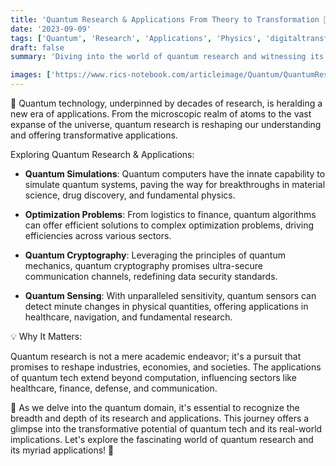```yaml
---
title: 'Quantum Research & Applications From Theory to Transformation 🔬'
date: '2023-09-09'
tags: ['Quantum', 'Research', 'Applications', 'Physics', 'digitaltransformation']
draft: false
summary: 'Diving into the world of quantum research and witnessing its transformative applications across sectors!'

images: ['https://www.rics-notebook.com/articleimage/Quantum/QuantumResearchAndApplications.webp']
---
```


🔬 Quantum technology, underpinned by decades of research, is heralding a new era of applications. From the microscopic realm of atoms to the vast expanse of the universe, quantum research is reshaping our understanding and offering transformative applications.

Exploring Quantum Research & Applications:

- **Quantum Simulations**: Quantum computers have the innate capability to simulate quantum systems, paving the way for breakthroughs in material science, drug discovery, and fundamental physics.

- **Optimization Problems**: From logistics to finance, quantum algorithms can offer efficient solutions to complex optimization problems, driving efficiencies across various sectors.

- **Quantum Cryptography**: Leveraging the principles of quantum mechanics, quantum cryptography promises ultra-secure communication channels, redefining data security standards.

- **Quantum Sensing**: With unparalleled sensitivity, quantum sensors can detect minute changes in physical quantities, offering applications in healthcare, navigation, and fundamental research.

💡 Why It Matters:

Quantum research is not a mere academic endeavor; it's a pursuit that promises to reshape industries, economies, and societies. The applications of quantum tech extend beyond computation, influencing sectors like healthcare, finance, defense, and communication.

🚀 As we delve into the quantum domain, it's essential to recognize the breadth and depth of its research and applications. This journey offers a glimpse into the transformative potential of quantum tech and its real-world implications. Let's explore the fascinating world of quantum research and its myriad applications! 🌌
